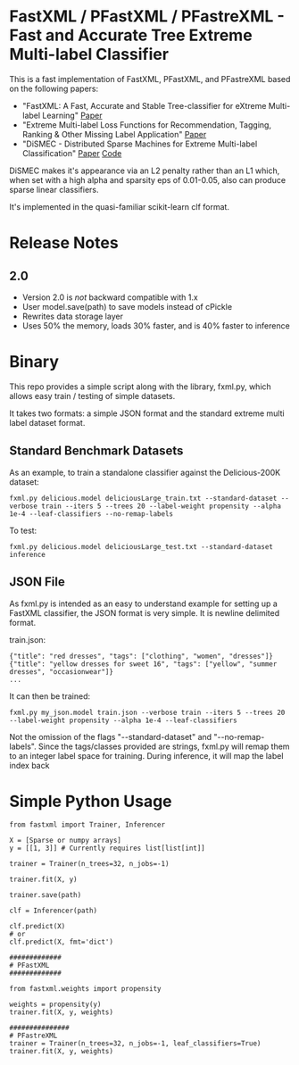 # FastXML / PFastXML / PFastreXML - Fast and Accurate Tree Extreme Multi-label Classifier

This is a fast implementation of FastXML, PFastXML, and PFastreXML based on the following papers:

- "FastXML: A Fast, Accurate and Stable Tree-classifier for eXtreme Multi-label Learning" [Paper](https://manikvarma.github.io/pubs/prabhu14.pdf)
- "Extreme Multi-label Loss Functions for Recommendation, Tagging, Ranking & Other Missing Label Application" [Paper](https://manikvarma.github.io/pubs/jain16.pdf)
- "DiSMEC - Distributed Sparse Machines for Extreme Multi-label Classification" [Paper](https://arxiv.org/abs/1609.02521) [Code](https://sites.google.com/site/rohitbabbar/code/dismec)

DiSMEC makes it's appearance via an L2 penalty rather than an L1 which, when set with a high alpha and sparsity eps of 0.01-0.05, also can produce sparse linear classifiers.

It's implemented in the quasi-familiar scikit-learn clf format.

# Release Notes

## 2.0

- Version 2.0 is _not_ backward compatible with 1.x
- User model.save(path) to save models instead of cPickle
- Rewrites data storage layer
- Uses 50% the memory, loads 30% faster, and is 40% faster to inference

# Binary

This repo provides a simple script along with the library, fxml.py, which allows easy train / testing of simple datasets.

It takes two formats: a simple JSON format and the standard extreme multi label dataset format.

## Standard Benchmark Datasets

As an example, to train a standalone classifier against the Delicious-200K dataset:

    fxml.py delicious.model deliciousLarge_train.txt --standard-dataset --verbose train --iters 5 --trees 20 --label-weight propensity --alpha 1e-4 --leaf-classifiers --no-remap-labels

To test:

    fxml.py delicious.model deliciousLarge_test.txt --standard-dataset inference

## JSON File

As fxml.py is intended as an easy to understand example for setting up a FastXML classifier, the JSON format
is very simple. It is newline delimited format.

train.json:

    {"title": "red dresses", "tags": ["clothing", "women", "dresses"]}
    {"title": "yellow dresses for sweet 16", "tags": ["yellow", "summer dresses", "occasionwear"]}
    ...

It can then be trained:

    fxml.py my_json.model train.json --verbose train --iters 5 --trees 20 --label-weight propensity --alpha 1e-4 --leaf-classifiers

Not the omission of the flags "--standard-dataset" and "--no-remap-labels". Since the tags/classes provided are strings, fxml.py will remap them to an integer label space for training. During inference, it will map the label index back

# Simple Python Usage

    from fastxml import Trainer, Inferencer

    X = [Sparse or numpy arrays]
    y = [[1, 3]] # Currently requires list[list[int]]

    trainer = Trainer(n_trees=32, n_jobs=-1)

    trainer.fit(X, y)

    trainer.save(path)

    clf = Inferencer(path)

    clf.predict(X)
    # or
    clf.predict(X, fmt='dict')

    #############
    # PFastXML
    #############

    from fastxml.weights import propensity

    weights = propensity(y)
    trainer.fit(X, y, weights)

    ###############
    # PFastreXML
    trainer = Trainer(n_trees=32, n_jobs=-1, leaf_classifiers=True)
    trainer.fit(X, y, weights)
